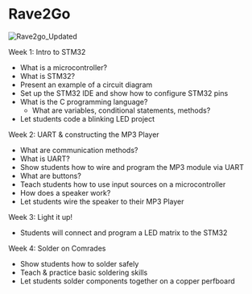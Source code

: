# Rave2Go

![Rave2go_Updated](https://user-images.githubusercontent.com/25860232/195997262-33ea91b8-952c-4ed1-b48d-86dd42495481.png)

Week 1: Intro to STM32
  - What is a microcontroller?
  - What is STM32?
  - Present an example of a circuit diagram
  - Set up the STM32 IDE and show how to configure STM32 pins
  - What is the C programming language?
      - What are variables, conditional statements, methods?
  - Let students code a blinking LED project

Week 2: UART & constructing the MP3 Player
  - What are communication methods?
  - What is UART?
  - Show students how to wire and program the MP3 module via UART
  - What are buttons?
  - Teach students how to use input sources on a microcontroller
  - How does a speaker work?
  - Let students wire the speaker to their MP3 Player

Week 3: Light it up!
  - Students will connect and program a LED matrix to the STM32
 
Week 4: Solder on Comrades
  - Show students how to solder safely
  - Teach & practice basic soldering skills
  - Let students solder components together on a copper perfboard
  


